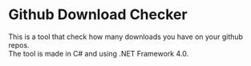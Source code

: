 # Github Download Checker  
This is a tool that check how many downloads you have on your github repos.  
The tool is made in C# and using .NET Framework 4.0.  
